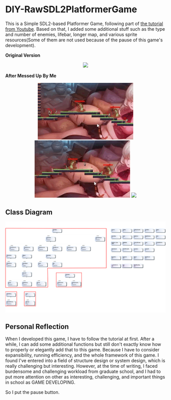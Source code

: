 # DIY-RawSDL2PlatformerGame
This is a Simple SDL2-based Platformer Game, following part of [the tutorial from Youtube](https://www.youtube.com/watch?v=1KD4Ae0tX0g&list=PL-K0viiuJ2RctP5nlJlqmHGeh66-GOZR_&index=1&t=67s). Based on that, I added some additional stuff such as the type and number of enemies, lifebar, longer map, and various sprite resources(Some of them are not used because of the pause of this game's development).

**Original Version**
<center class="half">
  <img src="https://github.com/lujiazho/DIY-RawSDL2PlatformerGame/blob/main/display/orignal.gif" width="300"/>
</center>

**After Messed Up By Me**
<center class="half">
    <p float="left">
      <img src="https://github.com/lujiazho/DIY-RawSDL2PlatformerGame/blob/main/display/messup3.GIF.GIF" width="300"/>
      <img src="https://github.com/lujiazho/DIY-RawSDL2PlatformerGame/blob/main/display/messup2.GIF" width="300"/>
      <img src="https://github.com/lujiazho/DIY-RawSDL2PlatformerGame/blob/main/display/messup1.GIF" width="300"/>
    </p>
</center>

## Class Diagram
<img src="https://github.com/lujiazho/DIY-RawSDL2PlatformerGame/blob/main/display/class_diagram.png" width="900"/>

## Personal Reflection
When I developed this game, I have to follow the tutorial at first. After a while, I can add some additional functions but still don't exactly know how to properly or elegantly add that to this game. Because I have to consider expansibility, running efficiency, and the whole framework of this game. I found I've entered into a field of structure design or system design, which is really challenging but interesting. However, at the time of writing, I faced burdensome and challenging workload from graduate school, and I had to put more attention on other as interesting, challenging, and important things in school as GAME DEVELOPING.

So I put the pause button.
